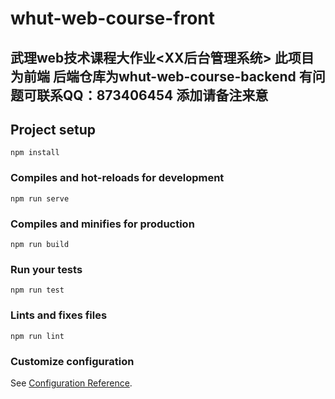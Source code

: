 # whut-web-course-front
## 武理web技术课程大作业<XX后台管理系统> 此项目为前端 后端仓库为whut-web-course-backend 有问题可联系QQ：873406454 添加请备注来意


## Project setup
```
npm install
```

### Compiles and hot-reloads for development
```
npm run serve
```

### Compiles and minifies for production
```
npm run build
```

### Run your tests
```
npm run test
```

### Lints and fixes files
```
npm run lint
```

### Customize configuration
See [Configuration Reference](https://cli.vuejs.org/config/).
